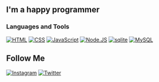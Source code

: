 ## I'm a happy programmer

### Languages and Tools

[![HTML](https://img.shields.io/badge/-HTML-212121?style=for-the-badge&logo=HTML5)](https://)
[![CSS](https://img.shields.io/badge/-CSS-212121?style=for-the-badge&logo=CSS3)](https://)
[![JavaScript](https://img.shields.io/badge/-JavaScript-212121?style=for-the-badge&logo=javascript)](https://learn.javascript.ru/)
[![Node.JS](https://img.shields.io/badge/-Node.JS-212121?style=for-the-badge&logo=Node.JS)](https://nodejs.org/)
[![sqlite](https://img.shields.io/badge/-sqlite-212121?style=for-the-badge&logo=sqlite)](https://www.sqlite.org/index.html)
[![MySQL](https://img.shields.io/badge/-MySQL-212121?style=for-the-badge&logo=mysql)](https://www.mysql.com/)

## Follow Me
[![Instagram](https://img.shields.io/badge/-Instagram-212121?style=for-the-badge&logo=Instagram)](https://Instagram.com/sivert_illya13)
[![Twitter](https://img.shields.io/badge/-Twitter-212121?style=for-the-badge&logo=Twitter)](https://twitter.com/sivert11686)
